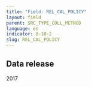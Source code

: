 ```yaml
---
title: "Field: REL_CAL_POLICY"
layout: field
parent: SRC_TYPE_COLL_METHOD
language: en
indicator: 8-10-2
slug: REL_CAL_POLICY
---
```

## Data release

2017